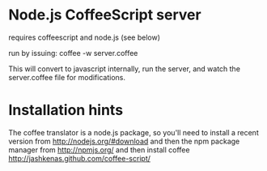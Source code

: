 Node.js CoffeeScript server
===========================
requires coffeescript and node.js (see below)

run by issuing:
    coffee -w server.coffee
    
This will convert to javascript internally, run the server, and watch the server.coffee file for modifications.


Installation hints
==================
The coffee translator is a node.js package, so you'll need to install a recent version from http://nodejs.org/#download
and then the npm package manager from http://npmjs.org/
and then install coffee http://jashkenas.github.com/coffee-script/
